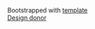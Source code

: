 Bootstrapped with [template](https://github.com/0ashen/react-template) </br>
[Design donor](https://dribbble.com/shots/3219317-Hacker-News-Redesign/attachments/688064?mode=media)
